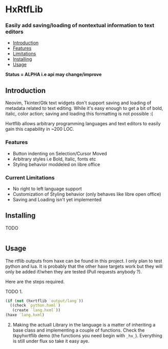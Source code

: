 # HxRtfLib
### Easily add saving/loading of nontextual information to text editors

- [Introduction](#introduction)
- [Features](#features)
- [Limitations](#limitations)
- [Installing](#installing)
- [Usage](#usage)

__Status = ALPHA i.e api may change/improve__


## <a id="introduction"></a>Introduction

Neovim, Tkinter/Gtk text widgets don't support saving and loading of metadata
related to text editing. While it's easy enough to get a bit of bold, italic,
 color action; saving and loading this formatting is not possible :(

Hxrtflib allows arbitrary programming languages and text editors to easily
gain this capability in ~200 LOC.

### <a id="features"></a>Features

* Button indenting on Selection/Cursor Moved
* Arbitrary styles i.e Bold, Italic, fonts etc
* Styling behavior moddeled on libre office


### <a id="limitations"></a>Current Limitations

* No right to left language support
* Customization of Styling behavior (only behaves like libre open office)
* Saving and Loading isn't yet implemented


## <a id="installing"></a>Installing

TODO

```zsh
```


## <a id="usage"></a>Usage

The rtflib outputs from haxe can be found in this project. I only plan to test
python and lua. It is probably that the other haxe targets work but they will
only be added if/when they are tested (Pull requests anybody ?).

Here are the steps required.

TODO
1.
```clojure
(if (not (hxrtflib `output/lang`))
  ((check `python.hxml`)
   (create `lang.hxml`))
(haxe `lang.hxml)
```

2. Making the actuall Library in the language is a matter
of inheriting a base class and implementing a couple of functions. Check the tkpyhxrtflib demo (the functions you need begin with `_hx_`). Everything is still under flux so take it easy aye.
